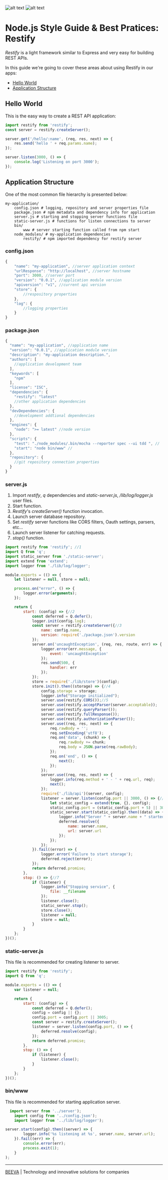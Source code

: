 ![alt text](static/nodejs.png "Node.js") ![alt text](static/restify.png "Restify")

# Node.js Style Guide & Best Pratices: Restify

*Restify* is a light framework similar to Express and very easy for building REST APIs.

In this guide we're going to cover these areas about using Restify in our apps:

* [Hello World](#hello-world)
* [Application Structure](#application-structure)

## Hello World
This is the easy way to create a REST API application:

``` javascript
import restify from 'restify';
const server = restify.createServer();

server.get('/hello/:name', (req, res, next) => {
	res.send('hello ' + req.params.name);
});

server.listen(3000, () => {
	console.log('Listening on port 3000');
});
```

## Application Structure

One of the most common file hierarchy is presented below:

```
my-application/
	config.json # logging, repository and server properties file
	package.json # npm metadata and dependency info for application
	server.js # starting and stopping server functions file
	static-server.js # functions for listen connections to server
	bin/
		www # server starting function called from npm start
	node_modules/ # my-application dependencies
		restify/ # npm imported dependency for restify server
```
### config.json

```javascript
{
	"name": "my-application", //server application context
	"urlResponse": "http://localhost", //server hostname
	"port": 3000, //server port
	"version": "0.0.1", //application module version
	"apiversion": "v1", //current api version
	"store": {
		//respository properties
	},
	"log": {
		//logging properties
	}
}
```

### package.json

```javascript
{
  "name": "my-application", //application name
  "version": "0.0.1", //application module version
  "description": "my-application description.",
  "authors": [
	//application development team
  ],
  "keywords": [
	"npm"
  ],
  "license": "ISC",
  "dependencies": {
	"restify": "latest"
	//other application dependencies
  },
  "devDependencies": {
 	//development addtional dependencies
  },
  "engines": {
	"node": ">= latest" //node version
  },
  "scripts": {
	"test": "./node_modules/.bin/mocha --reporter spec --ui tdd ", //
	"start": "node bin/www" //
  },
  "repository": {
    //git repository connection properties
  }
}
```

### server.js

1. Import *restify*, *q* dependencies and *static-server.js*, */lib/log/logger.js* user files.
2. Start function.
3. *Restify*'s *createServer()* function invocation.
4. Launch server database repository.
5. Set *restify* server functions like CORS filters, Oauth settings, parsers, etc...
6. Launch server listener for catching requests.
7. *stop()* function.

```javascript
import restify from 'restify'; //1
import Q from 'q';
import static_server from './static-server';
import extend from 'extend';
import logger from './lib/log/logger';

module.exports = (() => {
	let listener = null, store = null;

	process.on("error", () => {
		logger.error(arguments);
	});

	return {
		start: (config) => {//2
			const deferred = Q.defer();
			logger.init(config.log);
			const server = restify.createServer({//3
				name: config.name,
				version: require('./package.json').version
			});
			server.on('uncaughtException', (req, res, route, err) => {
				logger.error(err.message, {
					event: 'uncaughtException'
				});
				res.send(500, {
					handler: err
				});
			});
			store = require('./lib/store')(config);
			store.init().then((storage) => {//4
				config.storage = storage;
				logger.info("Storage initialized");
				server.use(restify.CORS());//5
				server.use(restify.acceptParser(server.acceptable));
				server.use(restify.queryParser());
				server.use(restify.fullResponse());
				server.use(restify.authorizationParser());
				server.use((req, res, next) => {
					req.rawBody = '';
					req.setEncoding('utf8');
					req.on('data', (chunk) => {
						req.rawBody += chunk;
						req.body = JSON.parse(req.rawBody);
					});
					req.on('end', () => {
						next();
					});
				});
				server.use((req, res, next) => {
					logger.info(req.method + ' - ' + req.url, req);
					next();
				});
				require('./lib/api')(server, config);
				listener = server.listen(config.port || 3000, () => {//6
					let static_config = extend(true, {}, config);
					static_config.port = (static_config.port + 5) || 3005;
					static_server.start(static_config).then((data) => {
						logger.info("Server " + server.name + " started, listening on " + config.port);
						deferred.resolve({
							name: server.name,
							url: server.url
						});
					});
				});
			}).fail((error) => {
				logger.error('Failure to start storage');
				deferred.reject(error);
			});
			return deferred.promise;
		},
		stop: () => {//7
			if (listener) {
				logger.info("Stopping service", {
					file: __filename
				});
				listener.close();
				static_server.stop();
				store.close();
				listener = null;
				store = null;
			}
		}
	};
})();
```

### static-server.js

This file is recommended for creating listener to server.

```javascript
import restify from 'restify';
import Q from 'q';

module.exports = (() => {
	var listener = null;

	return {
		start: (config) => {
			const deferred = Q.defer();
			config = config || {};
			config.port = config.port || 3005;
			const server = restify.createServer();
			listener = server.listen(config.port, () => {
				deferred.resolve(config);
			});
			return deferred.promise;
		},
		stop: () => {
			if (listener) {
				listener.close();
			}
		}
	};
})();
```

### bin/www

This file is recommended for starting application server.

```javascript
  import server from '../server');
	import config from '../config.json');
	import logger from '../lib/log/logger');

server.start(config).then((server) => {
		logger.info('%s listening at %s', server.name, server.url);
	}).fail((err) => {
		console.error(err);
		process.exit(1);
	}
);
```

___

[BEEVA](https://www.beeva.com) | Technology and innovative solutions for companies

